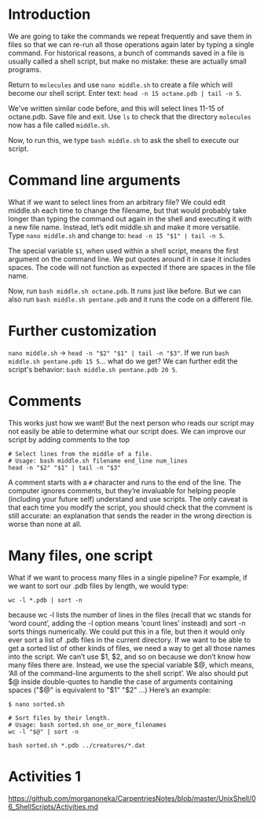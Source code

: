 # Introduction
We  are going to take the commands we repeat frequently and save them in files so that we can re-run all those operations again later by typing a single command. For historical reasons, a bunch of commands saved in a file is usually called a shell script, but make no mistake: these are actually small programs.

Return to `molecules` and use `nano middle.sh` to create a file which will become our shell script. Enter text: `head -n 15 octane.pdb | tail -n 5`. 

We've written similar code before, and this will select lines 11-15 of octane.pdb. Save file and exit. Use `ls` to check that the directory `molecules` now has a file called `middle.sh`.

Now, to run this, we type `bash middle.sh` to ask the shell to execute our script.

# Command line arguments
What if we want to select lines from an arbitrary file? We could edit middle.sh each time to change the filename, but that would probably take longer than typing the command out again in the shell and executing it with a new file name. Instead, let’s edit middle.sh and make it more versatile. Type `nano middle.sh` and change to: `head -n 15 "$1" | tail -n 5`.

The special variable `$1`, when used within a shell script, means the first argument on the command line. We put quotes around it in case it includes spaces. The code will not function as expected if there are spaces in the file name.

Now, run `bash middle.sh octane.pdb`. It runs just like before. But we can also run `bash middle.sh pentane.pdb` and it runs the code on a different file.

# Further customization
`nano middle.sh` -> `head -n "$2" "$1" | tail -n "$3"`. If we run `bash middle.sh pentane.pdb 15 5`... what do we get? We can further edit the script's behavior: `bash middle.sh pentane.pdb 20 5`.

# Comments
This works just how we want! But the next person who reads our script may not easily be able to determine what our script does. We can improve our script by adding comments to the top

```
# Select lines from the middle of a file.
# Usage: bash middle.sh filename end_line num_lines
head -n "$2" "$1" | tail -n "$3"
```

A comment starts with a `#` character and runs to the end of the line. The computer ignores comments, but they’re invaluable for helping people (including your future self) understand and use scripts. The only caveat is that each time you modify the script, you should check that the comment is still accurate: an explanation that sends the reader in the wrong direction is worse than none at all.

# Many files, one script
What if we want to process many files in a single pipeline? For example, if we want to sort our .pdb files by length, we would type:

`wc -l *.pdb | sort -n`

because wc -l lists the number of lines in the files (recall that wc stands for ‘word count’, adding the -l option means ‘count lines’ instead) and sort -n sorts things numerically. We could put this in a file, but then it would only ever sort a list of .pdb files in the current directory. If we want to be able to get a sorted list of other kinds of files, we need a way to get all those names into the script. We can’t use $1, $2, and so on because we don’t know how many files there are. Instead, we use the special variable $@, which means, ‘All of the command-line arguments to the shell script’. We also should put $@ inside double-quotes to handle the case of arguments containing spaces ("$@" is equivalent to "$1" "$2" …) Here’s an example:

`$ nano sorted.sh`

```
# Sort files by their length.
# Usage: bash sorted.sh one_or_more_filenames
wc -l "$@" | sort -n
```

`bash sorted.sh *.pdb ../creatures/*.dat`

# Activities 1
https://github.com/morganoneka/CarpentriesNotes/blob/master/UnixShell/06_ShellScripts/Activities.md
